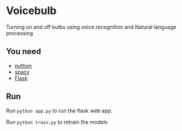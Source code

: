 # Voicebulb
Turning on and off bulbs using voice recognition and Natural language processing
## You need
* [python](https://www.python.org/)
* [spacy](https://spacy.io/)
* [Flask](http://flask.pocoo.org/)
## Run
Run
```python app.py```
to run the flask web app.

Run 
```python train.py```
to retrain the models

